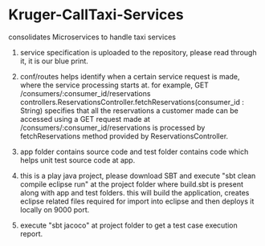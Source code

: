 # Kruger-CallTaxi-Services
consolidates Microservices to handle taxi services

1. service specification is uploaded to the repository, please read through it, it is our blue print.

2. conf/routes helps identify when a certain service request is made, where the service processing starts at.
   for example,
   GET /consumers/:consumer_id/reservations controllers.ReservationsController.fetchReservations(consumer_id : String)
   specifies that all the reservations a customer made can be accessed using a GET request made at /consumers/:consumer_id/reservations
   is processed by fetchReservations method provided by ReservationsController.

3. app folder contains source code and test folder contains code which helps unit test source code at app.

4. this is a play java project, please download SBT and execute "sbt clean compile eclipse run" at the project folder where build.sbt
   is present along with app and test folders. this will build the application, creates eclipse related files required for import into
   eclipse and then deploys it locally on 9000 port.
   
5. execute "sbt jacoco" at project folder to get a test case execution report.
